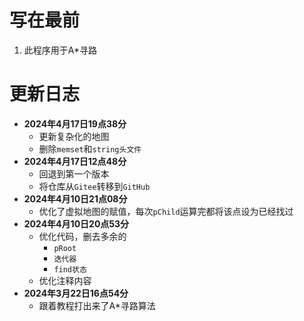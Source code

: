 # 写在最前

1. 此程序用于A*寻路

# 更新日志

- **2024年4月17日19点38分**
    - 更新复杂化的地图
    - 删除```memset```和```string头文件```
- **2024年4月17日12点48分**
    - 回退到第一个版本
    - 将仓库从```Gitee```转移到```GitHub```
- **2024年4月10日21点08分**
    - 优化了虚拟地图的赋值，每次```pChild```运算完都将该点设为已经找过
- **2024年4月10日20点53分**
    - 优化代码，删去多余的
        - ```pRoot```
        - ```迭代器```
        - ```find状态```
    - 优化注释内容
- **2024年3月22日16点54分**
    - 跟着教程打出来了A*寻路算法
